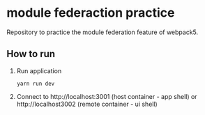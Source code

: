 # module federaction practice
Repository to practice the module federation feature of webpack5.

## How to run
1. Run application
    ```console
    yarn run dev
    ```
2. Connect to http://localhost:3001 (host container - app shell) or http://localhost3002 (remote container - ui shell)